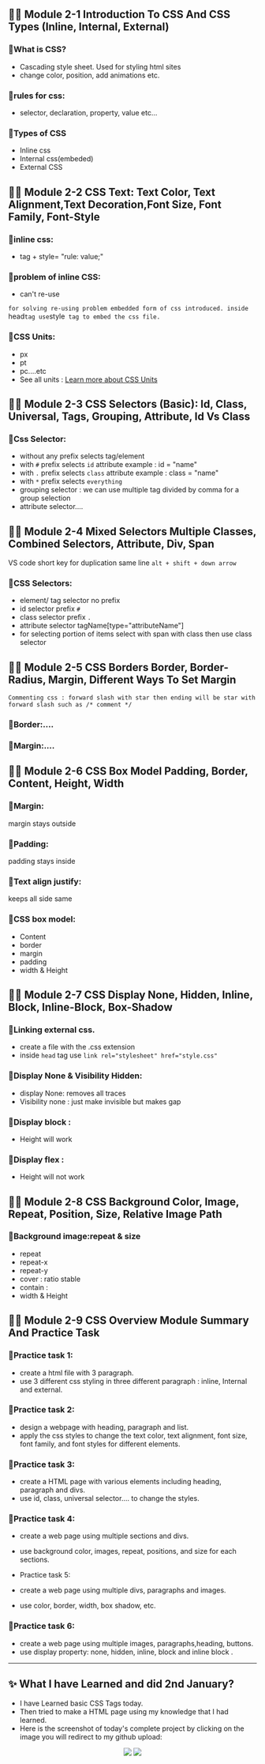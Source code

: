 ## 👨‍🏫 Module 2-1 Introduction To CSS And CSS Types (Inline, Internal, External)

### 🧨What is CSS?
- Cascading style sheet. Used for styling html sites
- change color, position, add animations etc.

### 🧨rules for css:
- selector, declaration, property, value etc... 

### 🧨Types of CSS
- Inline css
- Internal css(embeded)
- External CSS

## 👨‍🏫 Module 2-2 CSS Text: Text Color, Text Alignment,Text Decoration,Font Size, Font Family, Font-Style

### 🧨inline css:
- tag + style= "rule: value;"

### 🧨problem of inline CSS:
- can't re-use

`for solving re-using problem embedded form of css introduced. inside `head` tag use `style` tag to embed the css file.`

### 🧨CSS Units:
- px
- pt
- pc....etc
- See all units : <a href ="https://www.w3schools.com/cssref/css_units.php"> Learn more about CSS Units </a>

## 👨‍🏫 Module 2-3 CSS Selectors (Basic): Id, Class, Universal, Tags, Grouping, Attribute, Id Vs Class

### 🧨Css Selector:
- without any prefix selects tag/element
- with `#` prefix selects `id` attribute example : id = "name"
- with `.` prefix selects `class` attribute example : class = "name"
- with `*` prefix selects `everything`
- grouping selector : we can use multiple tag divided by comma for a group selection
- attribute selector....


## 👨‍🏫 Module 2-4 Mixed Selectors Multiple Classes, Combined Selectors, Attribute, Div, Span

VS code short key for duplication same line `alt + shift + down arrow`

### 🧨CSS Selectors:
- element/ tag selector no prefix
- id selector prefix `#`
- class selector prefix `.`
- attribute selector tagName[type="attributeName"]
- for selecting portion of items select with span with class then use class selector


## 👨‍🏫 Module 2-5 CSS Borders Border, Border-Radius, Margin, Different Ways To Set Margin

`Commenting css : forward slash with star then ending will be star with forward slash such as /* comment */`

### 🧨Border:....

### 🧨Margin:....


## 👨‍🏫 Module 2-6 CSS Box Model Padding, Border, Content, Height, Width

### 🧨Margin:

margin stays outside

### 🧨Padding:

padding stays inside

### 🧨Text align justify:

keeps all side same

### 🧨CSS box model:
- Content
- border
- margin
- padding
- width & Height


## 👨‍🏫 Module 2-7 CSS Display None, Hidden, Inline, Block, Inline-Block, Box-Shadow

### 🧨Linking external css.
- create a file with the .css extension
- inside `head` tag use `link rel="stylesheet" href="style.css"`

### 🧨Display None & Visibility Hidden:
- display None: removes all traces
- Visibility none : just make invisible but makes gap

### 🧨Display block : 
- Height will work

### 🧨Display flex : 
- Height will not work


## 👨‍🏫 Module 2-8 CSS Background Color, Image, Repeat, Position, Size, Relative Image Path

### 🧨Background image:repeat & size
- repeat 
- repeat-x 
- repeat-y 
- cover : ratio stable 
- contain :  
- width & Height 

## 👨‍🏫 Module 2-9 CSS Overview Module Summary And Practice Task

### 🧨Practice task 1:
- create a html file with 3 paragraph.
- use 3 different css styling in three different paragraph : inline, Internal and external.

### 🧨Practice task 2:
- design a webpage with heading, paragraph and list.
- apply the css styles to change the text color, text alignment, font size, font family, and font styles for different elements.

### 🧨Practice task 3:
- create a HTML page with various elements including heading, paragraph and divs.
- use id, class, universal selector.... to change the styles.

### 🧨Practice task 4:
- create a web page using multiple sections and divs.
- use background color, images, repeat, positions, and size for each sections.

- Practice task 5:</h3>
- create a web page using multiple divs, paragraphs and images.
- use color, border, width, box shadow, etc.

### 🧨Practice task 6:
- create a web page using multiple images, paragraphs,heading, buttons.
- use display property: none, hidden, inline, block and inline block .

---

## ✨ What I have Learned and did 2nd January?
- I have Learned basic CSS Tags today.
- Then tried to make a HTML page using my knowledge that I had learned.
- Here is the screenshot of today's complete project by clicking on the image you will redirect to my github upload:
<p align="center">
  <a href="https://github.com/mdsabbiralmamon/myJourneyFor2024/blob/main/Web_day2_css/practicepage.html"><img src="https://cdn.discordapp.com/attachments/1117616249984258109/1191802546424135811/image.png"></a>
  <a href="https://github.com/mdsabbiralmamon/myJourneyFor2024/blob/main/Web_day2_css/practicepage.html"><img src="https://cdn.discordapp.com/attachments/1117616249984258109/1191802894056427580/image.png"></a>
</p>

